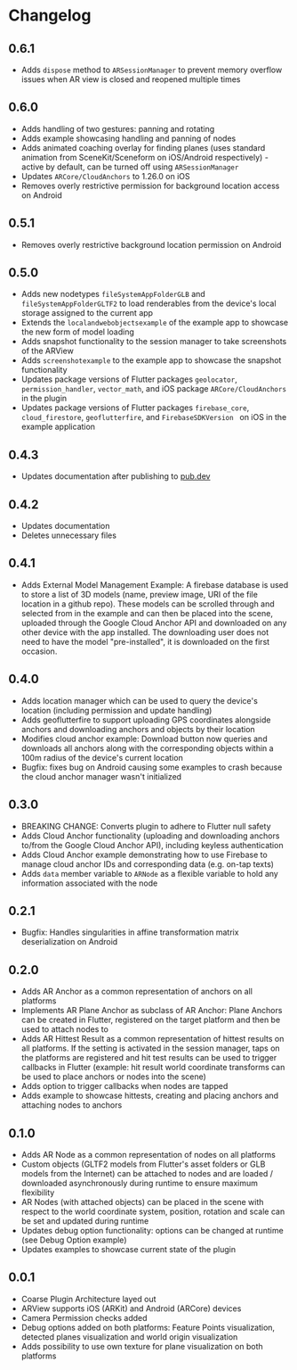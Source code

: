 # Changelog

## 0.6.1
* Adds ```dispose``` method to ```ARSessionManager``` to prevent memory overflow issues when AR view is closed and reopened multiple times

## 0.6.0
* Adds handling of two gestures: panning and rotating
* Adds example showcasing handling and panning of nodes
* Adds animated coaching overlay for finding planes (uses standard animation from SceneKit/Sceneform on iOS/Android respectively) - active by default, can be turned off using ```ARSessionManager```
* Updates ```ARCore/CloudAnchors``` to 1.26.0 on iOS
* Removes overly restrictive permission for background location access on Android

## 0.5.1
* Removes overly restrictive background location permission on Android

## 0.5.0

* Adds new nodetypes ```fileSystemAppFolderGLB``` and ```fileSystemAppFolderGLTF2``` to load renderables from the device's local storage assigned to the current app
* Extends the ```localandwebobjectsexample``` of the example app to showcase the new form of model loading
* Adds snapshot functionality to the session manager to take screenshots of the ARView
* Adds ```screenshotexample``` to the example app to showcase the snapshot functionality
* Updates package versions of Flutter packages ```geolocator```, ```permission_handler```, ```vector_math```, and iOS package ```ARCore/CloudAnchors``` in the plugin
* Updates package versions of Flutter packages ```firebase_core```, ```cloud_firestore```, ```geoflutterfire```, and ```FirebaseSDKVersion ``` on iOS in the example application

## 0.4.3

* Updates documentation after publishing to [pub.dev](https://pub.dev)

## 0.4.2

* Updates documentation
* Deletes unnecessary files

## 0.4.1

* Adds External Model Management Example: A firebase database is used to store a list of 3D models (name, preview image, URI of the file location in a github repo). These models can be scrolled through and selected from in the example and can then be placed into the scene, uploaded through the Google Cloud Anchor API and downloaded on any other device with the app installed. The downloading user does not need to have the model "pre-installed", it is downloaded on the first occasion.

## 0.4.0

* Adds location manager which can be used to query the device's location (including permission and update handling)
* Adds geoflutterfire to support uploading GPS coordinates alongside anchors and downloading anchors and objects by their location
* Modifies cloud anchor example: Download button now queries and downloads all anchors along with the corresponding objects within a 100m radius of the device's current location
* Bugfix: fixes bug on Android causing some examples to crash because the cloud anchor manager wasn't initialized

## 0.3.0

* BREAKING CHANGE: Converts plugin to adhere to Flutter null safety
* Adds Cloud Anchor functionality (uploading and downloading anchors to/from the Google Cloud Anchor API), including keyless authentication
* Adds Cloud Anchor example demonstrating how to use Firebase to manage cloud anchor IDs and corresponding data (e.g. on-tap texts)
* Adds ```data``` member variable to ```ARNode``` as a flexible variable to hold any information associated with the node

## 0.2.1

* Bugfix: Handles singularities in affine transformation matrix deserialization on Android

## 0.2.0

* Adds AR Anchor as a common representation of anchors on all platforms
* Implements AR Plane Anchor as subclass of AR Anchor: Plane Anchors can be created in Flutter, registered on the target platform and then be used to attach nodes to
* Adds AR Hittest Result as a common representation of hittest results on all platforms. If the setting is activated in the session manager, taps on the platforms are registered and hit test results can be used to trigger callbacks in Flutter (example: hit result world coordinate transforms can be used to place anchors or nodes into the scene)
* Adds option to trigger callbacks when nodes are tapped
* Adds example to showcase hittests, creating and placing anchors and attaching nodes to anchors

## 0.1.0

* Adds AR Node as a common representation of nodes on all platforms
* Custom objects (GLTF2 models from Flutter's asset folders or GLB models from the Internet) can be attached to nodes and are loaded / downloaded asynchronously during runtime to ensure maximum flexibility
* AR Nodes (with attached objects) can be placed in the scene with respect to the world coordinate system, position, rotation and scale can be set and updated during runtime
* Updates debug option functionality: options can be changed at runtime (see Debug Option example)
* Updates examples to showcase current state of the plugin

## 0.0.1

* Coarse Plugin Architecture layed out
* ARView supports iOS (ARKit) and Android (ARCore) devices
* Camera Permission checks added
* Debug options added on both platforms: Feature Points visualization, detected planes visualization and world origin visualization
* Adds possibility to use own texture for plane visualization on both platforms

